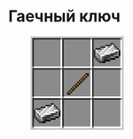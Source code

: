 # Гаечный ключ

<figure><img src="../../../.gitbook/assets/wrench_recipe.png" alt=""><figcaption></figcaption></figure>

